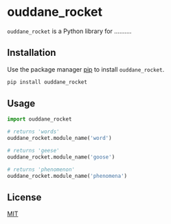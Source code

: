 # ouddane_rocket

`ouddane_rocket` is a Python library for ..........

## Installation

Use the package manager [pip](https://pip.pypa.io/en/stable/) to install `ouddane_rocket`.

```bash
pip install ouddane_rocket
```

## Usage

```python
import ouddane_rocket

# returns 'words'
ouddane_rocket.module_name('word')

# returns 'geese'
ouddane_rocket.module_name('goose')

# returns 'phenomenon'
ouddane_rocket.module_name('phenomena')
```

## License
[MIT](https://choosealicense.com/licenses/mit/)